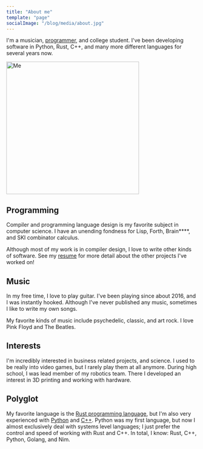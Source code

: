 ```yaml
---
title: "About me"
template: "page"
socialImage: "/blog/media/about.jpg"
---
```


I'm a musician, [programmer](https://github.com/adam-mcdaniel), and college student. I've been developing software in Python, Rust, C++, and many more different languages for several years now.

<img src="/blog/media/about.jpg" alt="Me" width="350" height="350"/>

## Programming

Compiler and programming language design is my favorite subject in computer science. I have an unending fondness for Lisp, Forth, Brain****, and SKI combinator calculus.

Although most of my work is in compiler design, I love to write other kinds of software. See my [resume](https://github.com/adam-mcdaniel/resume) for more detail about the other projects I've worked on!


## Music

In my free time, I love to play guitar. I've been playing since about 2016, and I was instantly hooked. Although I've never published any music, sometimes I like to write my own songs.

My favorite kinds of music include psychedelic, classic, and art rock. I love Pink Floyd and The Beatles.

## Interests

I'm incredibly interested in business related projects, and science. I used to be really into video games, but I rarely play them at all anymore. During high school, I was lead member of my robotics team. There I developed an interest in 3D printing and working with hardware.

## Polyglot

My favorite language is the [Rust programming language](https://rust-lang.org), but I'm also very experienced with [Python](https://python.org) and [C++](https://www.cplusplus.com/). Python was my first language, but now I almost exclusively deal with systems level languages; I just prefer the control and speed of working with Rust and C++. In total, I know: Rust, C++, Python, Golang, and Nim.